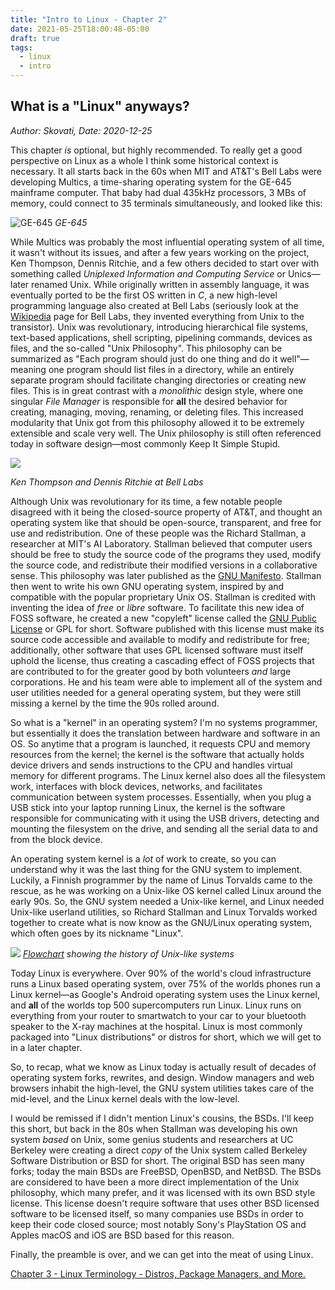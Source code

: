 ```yaml
---
title: "Intro to Linux - Chapter 2"
date: 2021-05-25T18:00:48-05:00
draft: true
tags:
  - linux
  - intro
---
```


## What is a "Linux" anyways?
*Author: Skovati, Date: 2020-12-25*

This chapter *is* optional, but highly recommended. To really get a good perspective on Linux as a whole I think some historical context is necessary. It all starts back in the 60s when MIT and AT&T's Bell Labs were developing Multics, a time-sharing operating system for the GE-645 mainframe computer. That baby had dual 435kHz processors, 3 MBs of memory, could connect to 35 terminals simultaneously, and looked like this: 

![GE-645](/GE645.jpg "GE-645")
*GE-645*

While Multics was probably the most influential operating system of all time, it wasn't without its issues, and after a few years working on the project, Ken Thompson, Dennis Ritchie, and a few others decided to start over with something called *Uniplexed Information and Computing Service* or Unics—later renamed Unix. While originally written in assembly language, it was eventually ported to be the first OS written in *C*, a new high-level programming language also created at Bell Labs (seriously look at the [Wikipedia](https://en.wikipedia.org/wiki/Bell_Labs) page for Bell Labs, they invented everything from Unix to the transistor). Unix was revolutionary, introducing hierarchical file systems, text-based applications, shell scripting, pipelining commands, devices as files, and the so-called "Unix Philosophy". This philosophy can be summarized as "Each program should just do one thing and do it well"—meaning one program should list files in a directory, while an entirely separate program should facilitate changing directories or creating new files. This is in great contrast with a *monolithic* design style, where one singular *File Manager* is responsible for **all** the desired behavior for creating, managing, moving, renaming, or deleting files. This increased modularity that Unix got from this philosophy allowed it to be extremely extensible and scale very well. The Unix philosophy is still often referenced today in software design—most commonly Keep It Simple Stupid.

![](https://upload.wikimedia.org/wikipedia/commons/thumb/1/1b/Ken_Thompson_and_Dennis_Ritchie--1973.jpg/300px-Ken_Thompson_and_Dennis_Ritchie--1973.jpg)

*Ken Thompson and Dennis Ritchie at Bell Labs*

Although Unix was revolutionary for its time, a few notable people disagreed with it being the closed-source property of AT&T, and thought an operating system like that should be open-source, transparent, and free for use and redistribution. One of these people was the Richard Stallman, a researcher at MIT's AI Laboratory. Stallman believed that computer users should be free to study the source code of the programs they used, modify the source code, and redistribute their modified versions in a collaborative sense. This philosophy was later published as the [GNU Manifesto](https://www.gnu.org/gnu/manifesto.html). Stallman then went to write his own GNU operating system, inspired by and compatible with the popular proprietary Unix OS. Stallman is credited with inventing the idea of *free* or *libre* software. To facilitate this new idea of FOSS software, he created a new "copyleft" license called the [GNU Public License](https://www.gnu.org/licenses/gpl-3.0.html) or GPL for short. Software published with this license must make its source code accessible and available to modify and redistribute for free; additionally, other software that uses GPL licensed software must itself uphold the license, thus creating a cascading effect of FOSS projects that are contributed to for the greater good by both volunteers *and* large corporations. He and his team were able to implement all of the system and user utilities needed for a general operating system, but they were still missing a kernel by the time the 90s rolled around.

So what is a "kernel" in an operating system? I'm no systems programmer, but essentially it does the translation between hardware and software in an OS. So anytime that a program is launched, it requests CPU and memory resources from the kernel; the kernel is the software that actually holds device drivers and sends instructions to the CPU and handles virtual memory for different programs. The Linux kernel also does all the filesystem work, interfaces with block devices, networks, and facilitates communication between system processes. Essentially, when you plug a USB stick into your laptop running Linux, the kernel is the software responsible for communicating with it using the USB drivers, detecting and mounting the filesystem on the drive, and sending all the serial data to and from the block device. 

An operating system kernel is a *lot* of work to create, so you can understand why it was the last thing for the GNU system to implement. Luckily, a Finnish programmer by the name of Linus Torvalds came to the rescue, as he was working on a Unix-like OS kernel called Linux around the early 90s. So, the GNU system needed a Unix-like kernel, and Linux needed Unix-like userland utilities, so Richard Stallman and Linux Torvalds worked together to create what is now know as the GNU/Linux operating system, which often goes by its nickname "Linux".

![](https://upload.wikimedia.org/wikipedia/commons/thumb/7/77/Unix_history-simple.svg/1200px-Unix_history-simple.svg.png)
[*Flowchart*](https://upload.wikimedia.org/wikipedia/commons/thumb/7/77/Unix_history-simple.svg/1200px-Unix_history-simple.svg.png) *showing the history of Unix-like systems*

Today Linux is everywhere. Over 90% of the world's cloud infrastructure runs a Linux based operating system, over 75% of the worlds phones run a Linux kernel—as Google's Android operating system uses the Linux kernel, and **all** of the worlds top 500 supercomputers run Linux. Linux runs on everything from your router to smartwatch to your car to your bluetooth speaker to the X-ray machines at the hospital. Linux is most commonly packaged into "Linux distributions" or distros for short, which we will get to in a later chapter.

So, to recap, what we know as Linux today is actually result of decades of operating system forks, rewrites, and design. Window managers and web browsers inhabit the high-level, the GNU system utilities takes care of the mid-level, and the Linux kernel deals with the low-level. 

I would be remissed if I didn't mention Linux's cousins, the BSDs. I'll keep this short, but back in the 80s when Stallman was developing his own system *based* on Unix, some genius students and researchers at UC Berkeley were creating a direct *copy* of the Unix system called Berkeley Software Distribution or BSD for short. The original BSD has seen many forks; today the main BSDs are FreeBSD, OpenBSD, and NetBSD. The BSDs are considered to have been a more direct implementation of the Unix philosophy, which many prefer, and it was licensed with its own BSD style license. This license doesn't require software that uses other BSD licensed software to be licensed itself, so many companies use BSDs in order to keep their code closed source; most notably Sony's PlayStation OS and Apples macOS and iOS are BSD based for this reason.

Finally, the preamble is over, and we can get into the meat of using Linux.

[Chapter 3 - Linux Terminology - Distros, Package Managers, and More.](/blog/linux/intro/ch3)
